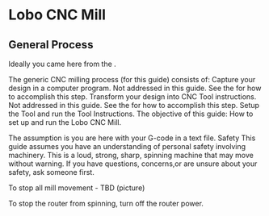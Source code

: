 # Lobo CNC Mill
## General Process
Ideally you came here from the <General CNC Instruction>.

The generic CNC milling process (for this guide) consists of:
Capture your design in a computer program.
Not addressed in this guide. See the <General CNC Instruction> for how to accomplish this step.
Transform your design into CNC Tool instructions.
Not addressed in this guide. See the <General CNC Instruction> for how to accomplish this step.
Setup the Tool and run the Tool Instructions.
The objective of this guide: How to set up and run the Lobo CNC Mill. 

The assumption is you are here with your G-code in a text file.
Safety
This guide assumes you have an understanding of personal safety involving machinery. This is a loud, strong, sharp, spinning machine that may move without warning. If you have questions, concerns,or are unsure about your safety, ask someone first.

To stop all mill movement - TBD (picture)

To stop the router from spinning, turn off the router power.

